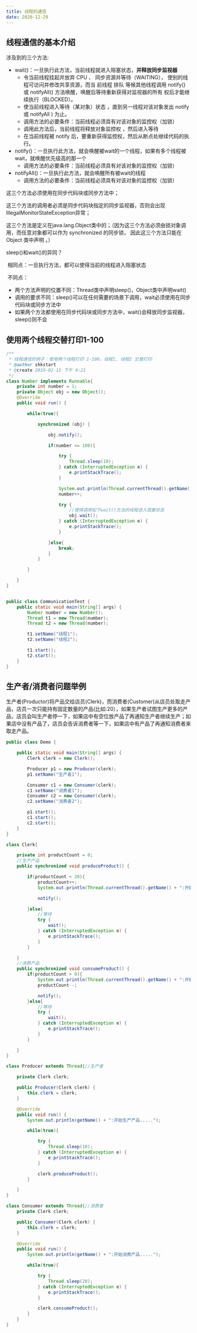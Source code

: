 ```yaml
---
title: 线程的通信
date: 2020-12-29
---
```


## 线程通信的基本介绍

涉及到的三个方法:

- wait()：一旦执行此方法，当前线程就进入阻塞状态，**并释放同步监视器**
  - 令当前线程挂起并放弃 CPU 、 同步资源并等待（WAITING）， 使别的线程可访问并修改共享资源，而当
    前线程 排队 等候其他线程调用 notify() 或 notifyAll() 方法唤醒，唤醒后等待重新获得对监视器的所有
    权后才能继续执行（BLOCKED）。
  - 使当前线程进入等待（某对象）状态 ，直到另一线程对该对象发出 notify或 notifyAll ) 为止。
  - 调用方法的必要条件：当前线程必须具有对该对象的监控权（加锁）
  - 调用此方法后，当前线程将释放对象监控权 ，然后进入等待
  - 在当前线程被 notify 后，要重新获得监控权，然后从断点处继续代码的执行。
- notify()：一旦执行此方法，就会唤醒被wait的一个线程，如果有多个线程被wait，就唤醒优先级高的那一个
  - 调用方法的必要条件：当前线程必须具有对该对象的监控权（加锁）
- notifyAll()：一旦执行此方法，就会唤醒所有被wait的线程
  - 调用方法的必要条件：当前线程必须具有对该对象的监控权（加锁）

这三个方法必须使用在同步代码块或同步方法中；

这三个方法的调用者必须是同步代码块指定的同步监视器，否则会出现IllegalMonitorStateException异常；

这三个方法是定义在java.lang.Object类中的；（因为这三个方法必须由锁对象调用，而任意对象都可以作为 synchronized 的同步锁，
因此这三个方法只能在 Object 类中声明 。）

sleep()和wait()的异同？

​    相同点：一旦执行方法，都可以使得当前的线程进入阻塞状态

​    不同点：

- 两个方法声明的位置不同：Thread类中声明sleep()，Object类中声明wait()
- 调用的要求不同：sleep()可以在任何需要的场景下调用，wait必须使用在同步代码块或同步方法中
- 如果两个方法都使用在同步代码块或同步方法中，wait()会释放同步监视器，sleep()则不会



## 使用两个线程交替打印1-100

```java
/**
 * 线程通信的例子：使用两个线程打印 1-100。线程1, 线程2 交替打印
 * @author shkstart
 * @create 2019-02-15 下午 4:21
 */
class Number implements Runnable{
    private int number = 1;
    private Object obj = new Object();
    @Override
    public void run() {

        while(true){

            synchronized (obj) {

                obj.notify();

                if(number <= 100){

                    try {
                        Thread.sleep(10);
                    } catch (InterruptedException e) {
                        e.printStackTrace();
                    }

                    System.out.println(Thread.currentThread().getName() + ":" + number);
                    number++;

                    try {
                        //使得调用如下wait()方法的线程进入阻塞状态
                        obj.wait();
                    } catch (InterruptedException e) {
                        e.printStackTrace();
                    }

                }else{
                    break;
                }
            }

        }

    }
}


public class CommunicationTest {
    public static void main(String[] args) {
        Number number = new Number();
        Thread t1 = new Thread(number);
        Thread t2 = new Thread(number);

        t1.setName("线程1");
        t2.setName("线程2");

        t1.start();
        t2.start();
    }
}
```



## 生产者/消费者问题举例

生产者(Productor)将产品交给店员(Clerk)，而消费者(Customer)从店员处取走产品，店员一次只能持有固定数量的产品(比如:20），如果生产者试图生产更多的产品，店员会叫生产者停一下，如果店中有空位放产品了再通知生产者继续生产；如果店中没有产品了，店员会告诉消费者等一下，如果店中有产品了再通知消费者来取走产品。

```java
public class Demo {

    public static void main(String[] args) {
        Clerk clerk = new Clerk();

        Producer p1 = new Producer(clerk);
        p1.setName("生产者1");

        Consumer c1 = new Consumer(clerk);
        c1.setName("消费者1");
        Consumer c2 = new Consumer(clerk);
        c2.setName("消费者2");

        p1.start();
        c1.start();
        c2.start();
    }
}

class Clerk{

    private int productCount = 0;
    //生产产品
    public synchronized void produceProduct() {

        if(productCount < 20){
            productCount++;
            System.out.println(Thread.currentThread().getName() + ":开始生产第" + productCount + "个产品");

            notify();

        }else{
            //等待
            try {
                wait();
            } catch (InterruptedException e) {
                e.printStackTrace();
            }
        }

    }
    //消费产品
    public synchronized void consumeProduct() {
        if(productCount > 0){
            System.out.println(Thread.currentThread().getName() + ":开始消费第" + productCount + "个产品");
            productCount--;

            notify();
        }else{
            //等待
            try {
                wait();
            } catch (InterruptedException e) {
                e.printStackTrace();
            }
        }

    }
}

class Producer extends Thread{//生产者

    private Clerk clerk;

    public Producer(Clerk clerk) {
        this.clerk = clerk;
    }

    @Override
    public void run() {
        System.out.println(getName() + ":开始生产产品.....");

        while(true){

            try {
                Thread.sleep(10);
            } catch (InterruptedException e) {
                e.printStackTrace();
            }

            clerk.produceProduct();
        }

    }
}

class Consumer extends Thread{//消费者
    private Clerk clerk;

    public Consumer(Clerk clerk) {
        this.clerk = clerk;
    }

    @Override
    public void run() {
        System.out.println(getName() + ":开始消费产品.....");

        while(true){

            try {
                Thread.sleep(20);
            } catch (InterruptedException e) {
                e.printStackTrace();
            }

            clerk.consumeProduct();
        }
    }
}
```